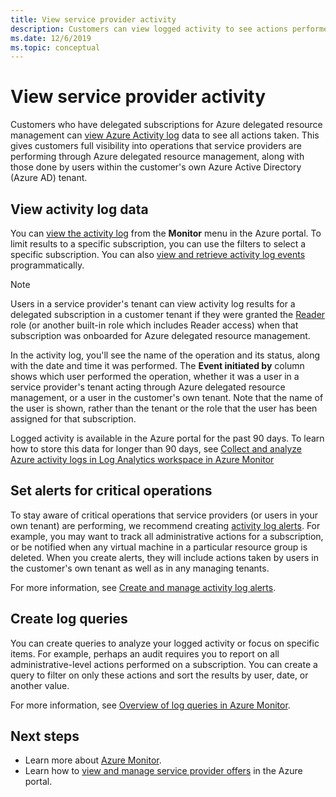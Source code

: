 ```yaml
---
title: View service provider activity
description: Customers can view logged activity to see actions performed by service providers through Azure delegated resource management.
ms.date: 12/6/2019
ms.topic: conceptual
---
```


# View service provider activity

Customers who have delegated subscriptions for Azure delegated resource management can [view Azure Activity log](../../azure-monitor/platform/activity-logs-overview.md) data to see all actions taken. This gives customers full visibility into operations that service providers are performing through Azure delegated resource management, along with those done by users within the customer's own Azure Active Directory (Azure AD) tenant.

## View activity log data

You can [view the activity log](../../azure-monitor/platform/activity-log-view.md) from the **Monitor** menu in the Azure portal. To limit results to a specific subscription, you can use the filters to select a specific subscription. You can also [view and retrieve activity log events](../../azure-monitor/platform/activity-log-view.md) programmatically.

> [!NOTE]
> Users in a service provider's tenant can view activity log results for a delegated subscription in a customer tenant if they were granted the [Reader](../../role-based-access-control/built-in-roles.md#reader) role (or another built-in role which includes Reader access) when that subscription was onboarded for Azure delegated resource management.

In the activity log, you'll see the name of the operation and its status, along with the date and time it was performed. The **Event initiated by** column shows which user performed the operation, whether it was a user in a service provider's tenant acting through Azure delegated resource management, or a user in the customer's own tenant. Note that the name of the user is shown, rather than the tenant or the role that the user has been assigned for that subscription.

Logged activity is available in the Azure portal for the past 90 days. To learn how to store this data for longer than 90 days, see [Collect and analyze Azure activity logs in Log Analytics workspace in Azure Monitor](../../azure-monitor/platform/activity-log-collect.md)

## Set alerts for critical operations

To stay aware of critical operations that service providers (or users in your own tenant) are performing, we recommend creating [activity log alerts](../../azure-monitor/platform/activity-log-alerts.md). For example, you may want to track all administrative actions for a subscription, or be notified when any virtual machine in a particular resource group is deleted. When you create alerts, they will include actions taken by users in the customer's own tenant as well as in any managing tenants.

For more information, see [Create and manage activity log alerts](../../azure-monitor/platform/alerts-activity-log.md).

## Create log queries

You can create queries to analyze your logged activity or focus on specific items. For example, perhaps an audit requires you to report on all administrative-level actions performed on a subscription. You can create a query to filter on only these actions and sort the results by user, date, or another value.

For more information, see [Overview of log queries in Azure Monitor](../../azure-monitor/log-query/log-query-overview.md).

## Next steps

- Learn more about [Azure Monitor](../../azure-monitor/index.yml).
- Learn how to [view and manage service provider offers](view-manage-service-providers.md) in the Azure portal.